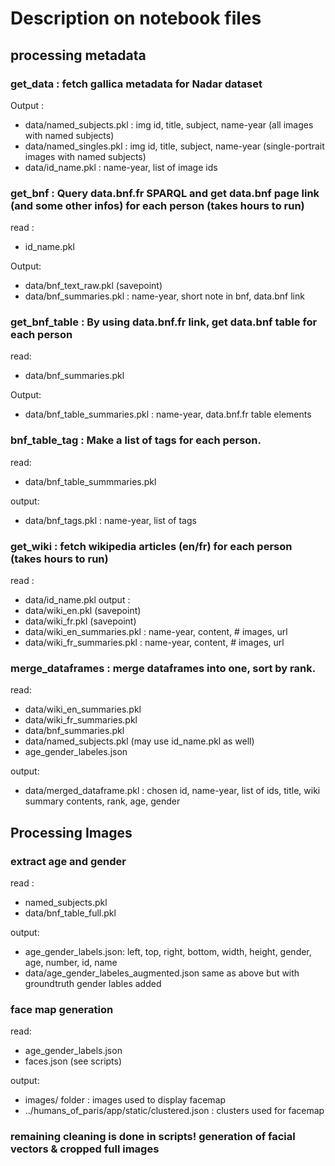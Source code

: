 # Description on notebook files

## processing metadata

### get_data : fetch gallica metadata for Nadar dataset
Output : 
- data/named_subjects.pkl     : img id, title, subject, name-year (all images with named subjects)
- data/named_singles.pkl      : img id, title, subject, name-year (single-portrait images with named subjects)
- data/id_name.pkl            : name-year, list of image ids

### get_bnf : Query data.bnf.fr SPARQL and get data.bnf page link (and some other infos) for each person (takes hours to run)
read :
- id_name.pkl

Output:
- data/bnf_text_raw.pkl (savepoint)
- data/bnf_summaries.pkl : name-year, short note in bnf, data.bnf link

### get_bnf_table : By using data.bnf.fr link, get data.bnf table for each person
read:
- data/bnf_summaries.pkl

Output:
- data/bnf_table_summaries.pkl : name-year, data.bnf.fr table elements

### bnf_table_tag : Make a list of tags for each person.
read:
- data/bnf_table_summmaries.pkl

output:
- data/bnf_tags.pkl : name-year, list of tags

### get_wiki : fetch wikipedia articles (en/fr) for each person (takes hours to run)
read :
- data/id_name.pkl
output : 
- data/wiki_en.pkl (savepoint)
- data/wiki_fr.pkl (savepoint)
- data/wiki_en_summaries.pkl : name-year, content, # images, url
- data/wiki_fr_summaries.pkl : name-year, content, # images, url

### merge_dataframes : merge dataframes into one, sort by rank. 
read:
- data/wiki_en_summaries.pkl 
- data/wiki_fr_summaries.pkl 
- data/bnf_summaries.pkl
- data/named_subjects.pkl (may use id_name.pkl as well)
- age_gender_labeles.json

output:
- data/merged_dataframe.pkl : chosen id, name-year, list of ids, title, wiki summary contents, rank, age, gender
          
## Processing Images

### extract age and gender
read :
- named_subjects.pkl
- data/bnf_table_full.pkl

output:
- age_gender_labels.json: left, top, right, bottom, width, height, gender, age, number, id, name
- data/age_gender_labeles_augmented.json same as above but with groundtruth gender lables added

### face map generation
read:
- age_gender_labels.json
- faces.json (see scripts)

output:
- images/ folder : images used to display facemap
- ../humans_of_paris/app/static/clustered.json : clusters used for facemap

### remaining cleaning is done in scripts! generation of facial vectors & cropped full images